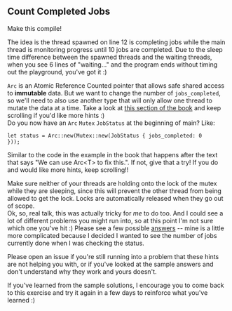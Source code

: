 ﻿## Count Completed Jobs

Make this compile!

The idea is the thread spawned on line 12 is completing jobs while the main thread is monitoring progress until 10 jobs are completed. Due to the sleep time difference between the spawned threads and the waiting threads, when you see 6 lines of "waiting..." and the program ends without timing out the playground, you've got it :)

<div class="hint">
  <code>Arc</code> is an Atomic Reference Counted pointer that allows safe shared access to <b>immutable</b> data. But we want to change the number of <code>jobs_completed</code>, so we'll need to also use another type that will only allow one thread to mutate the data at a time.
  Take a look at <a href ="https://doc.rust-lang.org/stable/book/ch16-03-shared-state.html#atomic-reference-counting-with-arct">this section of the book</a>
  and keep scrolling if you'd like more hints :)
</div>

<div class="hint">
  Do you now have an <code>Arc</code> <code>Mutex</code> <code>JobStatus</code> at the beginning of main? Like:

  
  <code>let status = Arc::new(Mutex::new(JobStatus { jobs_completed: 0 }));</code>
  
  Similar to the code in the example in the book that happens after the text that says "We can use Arc\<T\> to fix this.".
  If not, give that a try!
  If you do and would like more hints, keep scrolling!!
</div>

<div class="hint">
  Make sure neither of your threads are holding onto the lock of the mutex while they are sleeping, since this will prevent the other thread from being allowed to get the lock. Locks are automatically released when they go out of scope.
</div>

<div class="hint">
  Ok, so, real talk, this was actually tricky for <i>me</i> to do too.
  And I could see a lot of different problems you might run into, so at this point I'm not sure which one you've hit :)
  Please see a few possible <a href="https://github.com/carols10cents/rustlings/issues/3 ">answers</a> -- mine is a little more complicated because I decided I wanted to see the number of jobs currently done when I was checking the status.

  Please open an issue if you're still running into a problem that these hints are not helping you with, or if you've looked at the sample answers and don't understand why they work and yours doesn't.

  If you've learned from the sample solutions, I encourage you to come back to this exercise and try it again in a few days to reinforce what you've learned :)
</div>
